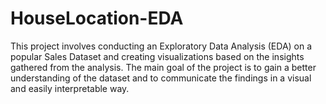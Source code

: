 # HouseLocation-EDA
This project involves conducting an Exploratory Data Analysis (EDA) on a popular Sales Dataset and creating visualizations based on the insights gathered from the analysis. The main goal of the project is to gain a better understanding of the dataset and to communicate the findings in a visual and easily interpretable way.
